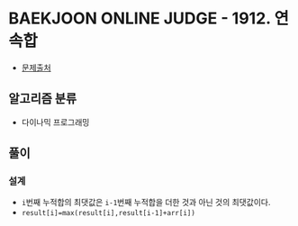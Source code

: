 # BAEKJOON ONLINE JUDGE - 1912. 연속합
* [문제출처](https://www.acmicpc.net/problem/1912 "1912. 연속합")

## 알고리즘 분류

- 다이나믹 프로그래밍

## 풀이

### 설계

- `i`번째 누적합의 최댓값은 `i-1`번째 누적합을 더한 것과 아닌 것의 최댓값이다.
- `result[i]=max(result[i],result[i-1]+arr[i])`